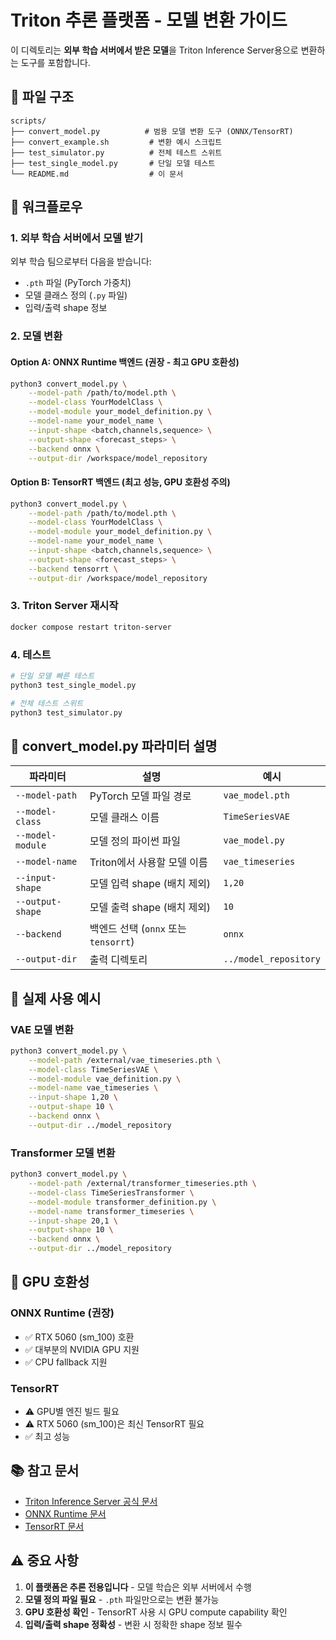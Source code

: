 # Triton 추론 플랫폼 - 모델 변환 가이드

이 디렉토리는 **외부 학습 서버에서 받은 모델**을 Triton Inference Server용으로 변환하는 도구를 포함합니다.

## 📁 파일 구조

```
scripts/
├── convert_model.py          # 범용 모델 변환 도구 (ONNX/TensorRT)
├── convert_example.sh         # 변환 예시 스크립트
├── test_simulator.py          # 전체 테스트 스위트
├── test_single_model.py       # 단일 모델 테스트
└── README.md                  # 이 문서
```

## 🔄 워크플로우

### 1. 외부 학습 서버에서 모델 받기

외부 학습 팀으로부터 다음을 받습니다:
- `.pth` 파일 (PyTorch 가중치)
- 모델 클래스 정의 (`.py` 파일)
- 입력/출력 shape 정보

### 2. 모델 변환

#### Option A: ONNX Runtime 백엔드 (권장 - 최고 GPU 호환성)

```bash
python3 convert_model.py \
    --model-path /path/to/model.pth \
    --model-class YourModelClass \
    --model-module your_model_definition.py \
    --model-name your_model_name \
    --input-shape <batch,channels,sequence> \
    --output-shape <forecast_steps> \
    --backend onnx \
    --output-dir /workspace/model_repository
```

#### Option B: TensorRT 백엔드 (최고 성능, GPU 호환성 주의)

```bash
python3 convert_model.py \
    --model-path /path/to/model.pth \
    --model-class YourModelClass \
    --model-module your_model_definition.py \
    --model-name your_model_name \
    --input-shape <batch,channels,sequence> \
    --output-shape <forecast_steps> \
    --backend tensorrt \
    --output-dir /workspace/model_repository
```

### 3. Triton Server 재시작

```bash
docker compose restart triton-server
```

### 4. 테스트

```bash
# 단일 모델 빠른 테스트
python3 test_single_model.py

# 전체 테스트 스위트
python3 test_simulator.py
```

## 📝 convert_model.py 파라미터 설명

| 파라미터 | 설명 | 예시 |
|---------|------|------|
| `--model-path` | PyTorch 모델 파일 경로 | `vae_model.pth` |
| `--model-class` | 모델 클래스 이름 | `TimeSeriesVAE` |
| `--model-module` | 모델 정의 파이썬 파일 | `vae_model.py` |
| `--model-name` | Triton에서 사용할 모델 이름 | `vae_timeseries` |
| `--input-shape` | 모델 입력 shape (배치 제외) | `1,20` |
| `--output-shape` | 모델 출력 shape (배치 제외) | `10` |
| `--backend` | 백엔드 선택 (`onnx` 또는 `tensorrt`) | `onnx` |
| `--output-dir` | 출력 디렉토리 | `../model_repository` |

## 🎯 실제 사용 예시

### VAE 모델 변환

```bash
python3 convert_model.py \
    --model-path /external/vae_timeseries.pth \
    --model-class TimeSeriesVAE \
    --model-module vae_definition.py \
    --model-name vae_timeseries \
    --input-shape 1,20 \
    --output-shape 10 \
    --backend onnx \
    --output-dir ../model_repository
```

### Transformer 모델 변환

```bash
python3 convert_model.py \
    --model-path /external/transformer_timeseries.pth \
    --model-class TimeSeriesTransformer \
    --model-module transformer_definition.py \
    --model-name transformer_timeseries \
    --input-shape 20,1 \
    --output-shape 10 \
    --backend onnx \
    --output-dir ../model_repository
```

## 🔧 GPU 호환성

### ONNX Runtime (권장)
- ✅ RTX 5060 (sm_100) 호환
- ✅ 대부분의 NVIDIA GPU 지원
- ✅ CPU fallback 지원

### TensorRT
- ⚠️ GPU별 엔진 빌드 필요
- ⚠️ RTX 5060 (sm_100)은 최신 TensorRT 필요
- ✅ 최고 성능

## 📚 참고 문서

- [Triton Inference Server 공식 문서](https://docs.nvidia.com/deeplearning/triton-inference-server/)
- [ONNX Runtime 문서](https://onnxruntime.ai/docs/)
- [TensorRT 문서](https://docs.nvidia.com/deeplearning/tensorrt/)

## ⚠️ 중요 사항

1. **이 플랫폼은 추론 전용입니다** - 모델 학습은 외부 서버에서 수행
2. **모델 정의 파일 필요** - `.pth` 파일만으로는 변환 불가능
3. **GPU 호환성 확인** - TensorRT 사용 시 GPU compute capability 확인
4. **입력/출력 shape 정확성** - 변환 시 정확한 shape 정보 필수
